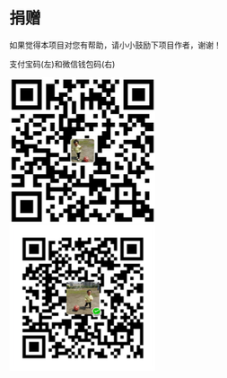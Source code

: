 # 捐赠

如果觉得本项目对您有帮助，请小小鼓励下项目作者，谢谢！

支付宝码(左)和微信钱包码(右)

![支付宝](../../pics/alipay.png) ![微信钱包](../../pics/wxpay.png)

